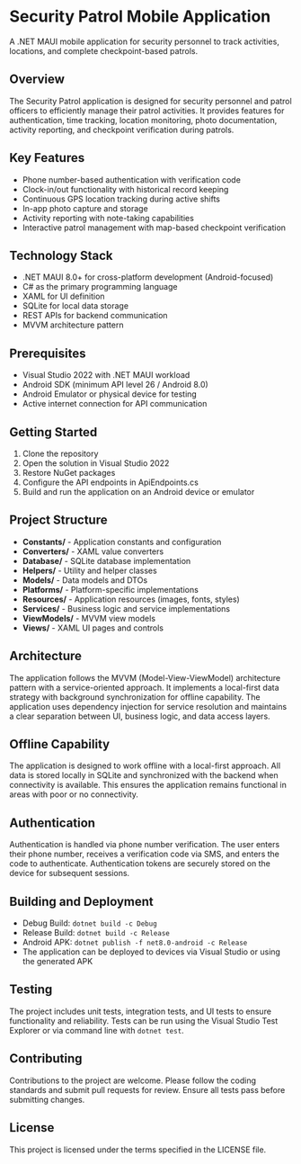 # Security Patrol Mobile Application

A .NET MAUI mobile application for security personnel to track activities, locations, and complete checkpoint-based patrols.

## Overview

The Security Patrol application is designed for security personnel and patrol officers to efficiently manage their patrol activities. It provides features for authentication, time tracking, location monitoring, photo documentation, activity reporting, and checkpoint verification during patrols.

## Key Features

- Phone number-based authentication with verification code
- Clock-in/out functionality with historical record keeping
- Continuous GPS location tracking during active shifts
- In-app photo capture and storage
- Activity reporting with note-taking capabilities
- Interactive patrol management with map-based checkpoint verification

## Technology Stack

- .NET MAUI 8.0+ for cross-platform development (Android-focused)
- C# as the primary programming language
- XAML for UI definition
- SQLite for local data storage
- REST APIs for backend communication
- MVVM architecture pattern

## Prerequisites

- Visual Studio 2022 with .NET MAUI workload
- Android SDK (minimum API level 26 / Android 8.0)
- Android Emulator or physical device for testing
- Active internet connection for API communication

## Getting Started

1. Clone the repository
2. Open the solution in Visual Studio 2022
3. Restore NuGet packages
4. Configure the API endpoints in ApiEndpoints.cs
5. Build and run the application on an Android device or emulator

## Project Structure

- **Constants/** - Application constants and configuration
- **Converters/** - XAML value converters
- **Database/** - SQLite database implementation
- **Helpers/** - Utility and helper classes
- **Models/** - Data models and DTOs
- **Platforms/** - Platform-specific implementations
- **Resources/** - Application resources (images, fonts, styles)
- **Services/** - Business logic and service implementations
- **ViewModels/** - MVVM view models
- **Views/** - XAML UI pages and controls

## Architecture

The application follows the MVVM (Model-View-ViewModel) architecture pattern with a service-oriented approach. It implements a local-first data strategy with background synchronization for offline capability. The application uses dependency injection for service resolution and maintains a clear separation between UI, business logic, and data access layers.

## Offline Capability

The application is designed to work offline with a local-first approach. All data is stored locally in SQLite and synchronized with the backend when connectivity is available. This ensures the application remains functional in areas with poor or no connectivity.

## Authentication

Authentication is handled via phone number verification. The user enters their phone number, receives a verification code via SMS, and enters the code to authenticate. Authentication tokens are securely stored on the device for subsequent sessions.

## Building and Deployment

- Debug Build: `dotnet build -c Debug`
- Release Build: `dotnet build -c Release`
- Android APK: `dotnet publish -f net8.0-android -c Release`
- The application can be deployed to devices via Visual Studio or using the generated APK

## Testing

The project includes unit tests, integration tests, and UI tests to ensure functionality and reliability. Tests can be run using the Visual Studio Test Explorer or via command line with `dotnet test`.

## Contributing

Contributions to the project are welcome. Please follow the coding standards and submit pull requests for review. Ensure all tests pass before submitting changes.

## License

This project is licensed under the terms specified in the LICENSE file.
